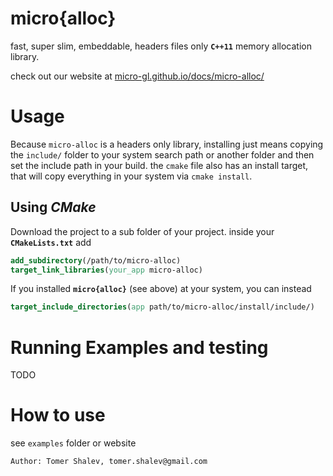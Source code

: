 # micro{alloc}

fast, super slim, embeddable, headers files only **`C++11`** memory allocation library.

check out our website at [micro-gl.github.io/docs/micro-alloc/](micro-gl.github.io/docs/micro-alloc)

# Usage
Because `micro-alloc` is a headers only library, installing just means copying the `include/`
folder to your system search path or another folder and then set the include path in your build.
the `cmake` file also has an install target, that will copy everything in your system via ```cmake install```.

## Using *CMake*
Download the project to a sub folder of your project. inside your **`CMakeLists.txt`** add
```cmake
add_subdirectory(/path/to/micro-alloc)
target_link_libraries(your_app micro-alloc)
```
If you installed **`micro{alloc}`** (see above) at your system, you can instead
```cmake
target_include_directories(app path/to/micro-alloc/install/include/)
```

# Running Examples and testing
TODO

# How to use
see `examples` folder or website
```text
Author: Tomer Shalev, tomer.shalev@gmail.com
```